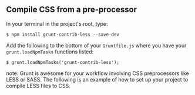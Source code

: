 ##  Compile CSS from a pre-processor

In your terminal in the project's root, type:

    $ npm install grunt-contrib-less --save-dev

Add the following to the bottom of your `Gruntfile.js` where you have your `grunt.loadNpmTasks` functions listed:

    $ grunt.loadNpmTasks('grunt-contrib-less');

note:
    Grunt is awesome for your workflow involving CSS preprocessors like LESS or SASS. The following is an example of how to set up your project to compile LESS files to CSS.
